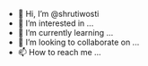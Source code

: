 - 👋 Hi, I’m @shrutiwosti
- 👀 I’m interested in ...
- 🌱 I’m currently learning ...
- 💞️ I’m looking to collaborate on ...
- 📫 How to reach me ...

<!---
shrutiwosti/shrutiwosti is a ✨ special ✨ repository because its `README.md` (this file) appears on your GitHub profile.
You can click the Preview link to take a look at your changes.
--->

